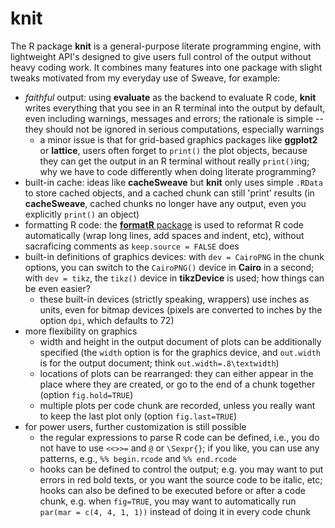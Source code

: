 # knit

The R package **knit** is a general-purpose literate programming engine, with lightweight API's designed to give users full control of the output without heavy coding work. It combines many features into one package with slight tweaks motivated from my everyday use of Sweave, for example:

- *faithful* output: using **evaluate** as the backend to evaluate R code, **knit** writes everything that you see in an R terminal into the output by default, even including warnings, messages and errors; the rationale is simple -- they should not be ignored in serious computations, especially warnings
  - a minor issue is that for grid-based graphics packages like **ggplot2** or **lattice**, users often forget to `print()` the plot objects, because they can get the output in an R terminal without really `print()`ing; why we have to code differently when doing literate programming?
- built-in cache: ideas like **cacheSweave** but **knit** only uses simple `.RData` to store cached objects, and a cached chunk can still 'print' results (in **cacheSweave**, cached chunks no longer have any output, even you explicitly `print()` an object)
- formatting R code: the [**formatR** package](https://github.com/yihui/formatR/wiki) is used to reformat R code automatically (wrap long lines, add spaces and indent, etc), without sacraficing comments as `keep.source = FALSE` does
- built-in definitions of graphics devices: with `dev = CairoPNG` in the chunk options, you can switch to the `CairoPNG()` device in **Cairo** in a second; with `dev = tikz`, the `tikz()` device in **tikzDevice** is used; how things can be even easier?
  - these built-in devices (strictly speaking, wrappers) use inches as units, even for bitmap devices (pixels are converted to inches by the option `dpi`, which defaults to 72)
- more flexibility on graphics
  - width and height in the output document of plots can be additionally specified (the `width` option is for the graphics device, and `out.width` is for the output document; think `out.width=.8\textwidth`)
  - locations of plots can be rearranged: they can either appear in the place where they are created, or go to the end of a chunk together (option `fig.hold=TRUE`)
  - multiple plots per code chunk are recorded, unless you really  want to keep the last plot only (option `fig.last=TRUE`)
- for power users, further customization is still possible
  - the regular expressions to parse R code can be defined, i.e., you do not have to use `<<>>=` and `@` or `\Sexpr{}`; if you like, you can use any patterns, e.g., `%% begin.rcode` and `%% end.rcode`
  - hooks can be defined to control the output; e.g. you may want to put errors in red bold texts, or you want the source code to be italic, etc; hooks can also be defined to be executed before or after a code chunk, e.g. when `fig=TRUE`, you may want to automatically run `par(mar = c(4, 4, 1, 1))` instead of doing it in every code chunk